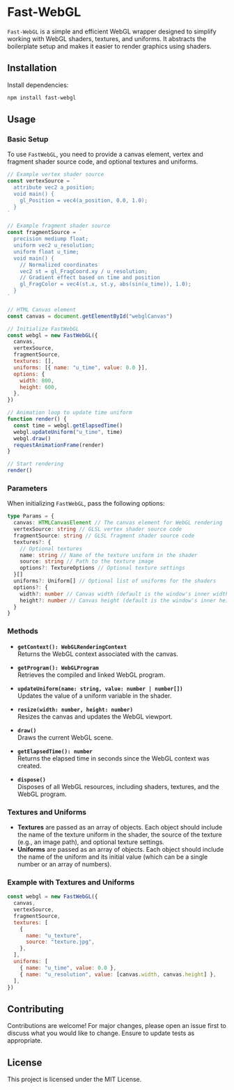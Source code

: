 # Fast-WebGL

`Fast-WebGL` is a simple and efficient WebGL wrapper designed to simplify working with WebGL shaders, textures, and uniforms. It abstracts the boilerplate setup and makes it easier to render graphics using shaders.

## Installation

Install dependencies:

```bash
npm install fast-webgl
```

## Usage

### Basic Setup

To use `FastWebGL`, you need to provide a canvas element, vertex and fragment shader source code, and optional textures and uniforms.

```javascript
// Example vertex shader source
const vertexSource = `
  attribute vec2 a_position;
  void main() {
    gl_Position = vec4(a_position, 0.0, 1.0);
  }
`

// Example fragment shader source
const fragmentSource = `
  precision mediump float;
  uniform vec2 u_resolution;
  uniform float u_time;
  void main() {
    // Normalized coordinates
    vec2 st = gl_FragCoord.xy / u_resolution;
    // Gradient effect based on time and position
    gl_FragColor = vec4(st.x, st.y, abs(sin(u_time)), 1.0);
  }
`

// HTML Canvas element
const canvas = document.getElementById("webglCanvas")

// Initialize FastWebGL
const webgl = new FastWebGL({
  canvas,
  vertexSource,
  fragmentSource,
  textures: [],
  uniforms: [{ name: "u_time", value: 0.0 }],
  options: {
    width: 800,
    height: 600,
  },
})

// Animation loop to update time uniform
function render() {
  const time = webgl.getElapsedTime()
  webgl.updateUniform("u_time", time)
  webgl.draw()
  requestAnimationFrame(render)
}

// Start rendering
render()
```

### Parameters

When initializing `FastWebGL`, pass the following options:

```typescript
type Params = {
  canvas: HTMLCanvasElement // The canvas element for WebGL rendering
  vertexSource: string // GLSL vertex shader source code
  fragmentSource: string // GLSL fragment shader source code
  textures?: {
    // Optional textures
    name: string // Name of the texture uniform in the shader
    source: string // Path to the texture image
    options?: TextureOptions // Optional texture settings
  }[]
  uniforms?: Uniform[] // Optional list of uniforms for the shaders
  options?: {
    width?: number // Canvas width (default is the window's inner width)
    height?: number // Canvas height (default is the window's inner height)
  }
}
```

### Methods

- **`getContext(): WebGLRenderingContext`**  
  Returns the WebGL context associated with the canvas.
- **`getProgram(): WebGLProgram`**  
  Retrieves the compiled and linked WebGL program.
- **`updateUniform(name: string, value: number | number[])`**  
  Updates the value of a uniform variable in the shader.

- **`resize(width: number, height: number)`**  
  Resizes the canvas and updates the WebGL viewport.

- **`draw()`**  
  Draws the current WebGL scene.

- **`getElapsedTime(): number`**  
  Returns the elapsed time in seconds since the WebGL context was created.

- **`dispose()`**  
  Disposes of all WebGL resources, including shaders, textures, and the WebGL program.

### Textures and Uniforms

- **Textures** are passed as an array of objects. Each object should include the name of the texture uniform in the shader, the source of the texture (e.g., an image path), and optional texture settings.
- **Uniforms** are passed as an array of objects. Each object should include the name of the uniform and its initial value (which can be a single number or an array of numbers).

### Example with Textures and Uniforms

```javascript
const webgl = new FastWebGL({
  canvas,
  vertexSource,
  fragmentSource,
  textures: [
    {
      name: "u_texture",
      source: "texture.jpg",
    },
  ],
  uniforms: [
    { name: "u_time", value: 0.0 },
    { name: "u_resolution", value: [canvas.width, canvas.height] },
  ],
})
```

## Contributing

Contributions are welcome! For major changes, please open an issue first to discuss what you would like to change. Ensure to update tests as appropriate.

## License

This project is licensed under the MIT License.
